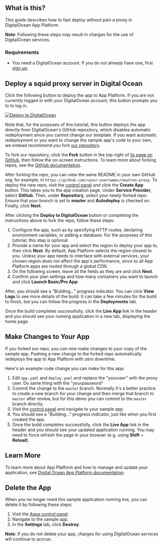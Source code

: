 ## What is this?

This guide describes how to fast deploy without pain a proxy in DigitalOcean App Platform.

**Note**: Following these steps may result in charges for the use of DigitalOcean services.

### Requirements

- You need a DigitalOcean account. If you do not already have one, first [sign up](https://m.do.co/c/03e5ff6ba13f).

## Deploy a squid proxy server in Digital Ocean

Click the following button to deploy the app to App Platform. If you are not currently logged in with your DigitalOcean account, this button prompts you to to log in.

[![Deploy to DigitalOcean](https://www.deploytodo.com/do-btn-blue.svg)](https://cloud.digitalocean.com/apps/new?repo=https://github.com/dalihsusilo/neutron-proxy/tree/master)

Note that, for the purposes of this tutorial, this button deploys the app directly from DigitalOcean's GitHub repository, which disables automatic redeployment since you cannot change our template. If you want automatic redeployment or you want to change the sample app's code to your own, we instead recommend you fork [our repository](https://github.com/dalihsusilo/neutron-proxy/tree/master).

To fork our repository, click the **Fork** button in the top-right of [its page on GitHub](https://github.com/dalihsusilo/neutron-proxy/tree/master), then follow the on-screen instructions. To learn more about forking repos, see the [GitHub documentation](https://docs.github.com/en/github/getting-started-with-github/fork-a-repo).

After forking the repo, you can view the same README in your own GitHub org; for example, in `https://github.com/<your-username>/neutron-proxy`. To deploy the new repo, visit the [control panel](https://cloud.digitalocean.com/apps) and click the **Create App** button. This takes you to the app creation page. Under **Service Provider**, select **GitHub**. Then, under **Repository**, select your newly-forked repo. Ensure that your branch is set to **master** and **Autodeploy** is checked on. Finally, click **Next**.

After clicking the **Deploy to DigitalOcean** button or completing the instructions above to fork the repo, follow these steps:

1. Configure the app, such as by specifying HTTP routes, declaring environment variables, or adding a database. For the purposes of this tutorial, this step is optional.
1. Provide a name for your app and select the region to deploy your app to, then click **Next**. By default, App Platform selects the region closest to you. Unless your app needs to interface with external services, your chosen region does not affect the app's performance, since to all App Platform apps are routed through a global CDN.
1. On the following screen, leave all the fields as they are and click **Next**.
1. Confirm your plan settings and how many containers you want to launch and click **Launch Basic/Pro App**.

After, you should see a "Building..." progress indicator. You can click **View Logs** to see more details of the build. It can take a few minutes for the build to finish, but you can follow the progress in the **Deployments** tab.

Once the build completes successfully, click the **Live App** link in the header and you should see your running application in a new tab, displaying the home page.

## Make Changes to Your App

If you forked our repo, you can now make changes to your copy of the sample app. Pushing a new change to the forked repo automatically redeploys the app to App Platform with zero downtime.

Here's an example code change you can make for this app:

1. Edit `app.yaml` and `deploy.yaml` and replace the "youruser" with the proxy user. Do same thing with the "yourpassword"
1. Commit the change to the `master` branch. Normally it's a better practice to create a new branch for your change and then merge that branch to `master` after review, but for this demo you can commit to the `master` branch directly.
1. Visit the [control panel](https://cloud.digitalocean.com/apps) and navigate to your sample app.
1. You should see a "Building..." progress indicator, just like when you first created the app.
1. Once the build completes successfully, click the **Live App** link in the header and you should see your updated application running. You may need to force refresh the page in your browser (e.g. using **Shift** + **Reload**).

## Learn More

To learn more about App Platform and how to manage and update your application, see [Digital Ocean App Platform documentation](https://www.digitalocean.com/docs/app-platform/).

## Delete the App

When you no longer need this sample application running live, you can delete it by following these steps:

1. Visit the [Apps control panel](https://cloud.digitalocean.com/apps).
2. Navigate to the sample app.
3. In the **Settings** tab, click **Destroy**.

**Note**: If you do not delete your app, charges for using DigitalOcean services will continue to accrue.
